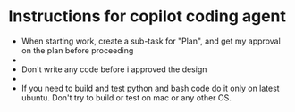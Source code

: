 # Instructions for copilot coding agent

* When starting work, create a sub-task for "Plan", and get my approval on the plan before proceeding
* 
* Don't write any code before i approved the design
*
* If you need to build and test python and bash code do it only on latest ubuntu. Don't try to build or test on mac or any other OS.
 
